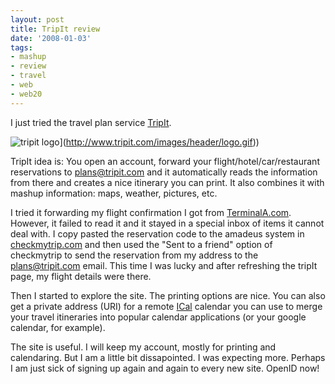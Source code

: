 ```yaml
---
layout: post
title: TripIt review
date: '2008-01-03'
tags:
- mashup
- review
- travel
- web
- web20
---
```


I just tried the travel plan service [TripIt][1].

![tripit logo]( [http://www.tripit.com/images/header/logo.gif)](http://www.tripit.com/images/header/logo.gif))

TripIt idea is: You open an account, forward your flight/hotel/car/restaurant reservations to [plans@tripit.com](mailto:plans@tripit.com) and it automatically reads the information from there and creates a nice itinerary you can print. It also combines it with mashup information: maps, weather, pictures, etc.

I tried it forwarding my flight confirmation I got from [TerminalA.com][3]. However, it failed to read it and it stayed in a special inbox of items it cannot deal with. I copy pasted the reservation code to the amadeus system in [checkmytrip.com][2] and then used the "Sent to a friend" option of checkmytrip to send the reservation from my address to the [plans@tripit.com](mailto:plans@tripit.com) email. This time I was lucky and after refreshing the tripIt page, my flight details were there.

Then I started to explore the site. The printing options are nice. You can also get a private address (URI) for a remote [ICal][4] calendar you can use to merge your travel itineraries into popular calendar applications (or your google calendar, for example).

The site is useful. I will keep my account, mostly for printing and calendaring. But I am a little bit dissapointed. I was expecting more. Perhaps I am just sick of signing up again and again to every new site. OpenID now!

[1]: http://www.tripit.com  
[2]: http://www.checkmytrip.com  
[3]: http://www.terminala.com  
[4]: http://en.wikipedia.org/wiki/ICalendar

